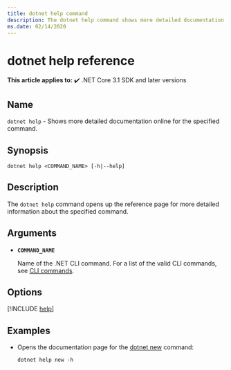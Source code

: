```yaml
---
title: dotnet help command
description: The dotnet help command shows more detailed documentation online for the specified command.
ms.date: 02/14/2020
---
```

# dotnet help reference

**This article applies to:** ✔️ .NET Core 3.1 SDK and later versions

## Name

`dotnet help` - Shows more detailed documentation online for the specified command.

## Synopsis

```dotnetcli
dotnet help <COMMAND_NAME> [-h|--help]
```

## Description

The `dotnet help` command opens up the reference page for more detailed information about the specified command.

## Arguments

- **`COMMAND_NAME`**

  Name of the .NET CLI command. For a list of the valid CLI commands, see [CLI commands](index.md#cli-commands).

## Options

[!INCLUDE [help](../../../includes/cli-help.md)]

## Examples

- Opens the documentation page for the [dotnet new](dotnet-new.md) command:

  ```dotnetcli
  dotnet help new -h
  ```
